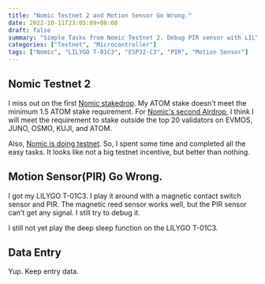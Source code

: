 ```yaml
---
title: "Nomic Testnet 2 and Motion Sensor Go Wrong."
date: 2022-10-11T23:05:09+08:00
draft: false
summary: "Simple Tasks from Nomic Testnet 2. Debug PIR sensor with LILYGO T-01C3. Some data entry work."
categories: ["Testnet", "Microcontroller"]
tags: ["Nomic", "LILYGO T-01C3", "ESP32-C3", "PIR", "Motion Sensor"]
---
```


## Nomic Testnet 2
I miss out on the first [Nomic stakedrop](https://blog.nomic.io/nomic-stakenet-launch). My ATOM stake doesn't meet the minimum 1.5 ATOM stake requirement. For [Nomic's second Airdrop](https://cosmospug.com/nomic-airdrop/), I think I will meet the requirement to stake outside the top 20 validators on EVMOS, JUNO, OSMO, KUJI, and ATOM.

Also, [Nomic is doing testnet](https://twitter.com/StakeandRelax/status/1578519330622693376?s=20&t=c53jaatl6cJe1SI2QbwatA). So, I spent some time and completed all the easy tasks. It looks like not a big testnet incentive, but better than nothing.

## Motion Sensor(PIR) Go Wrong.
I got my LILYGO T-01C3. I play it around with a magnetic contact switch sensor and PIR. The magnetic reed sensor works well, but the PIR sensor can't get any signal. I still try to debug it. 

I still not yet play the deep sleep function on the LILYGO T-01C3.

## Data Entry
Yup. Keep entry data.